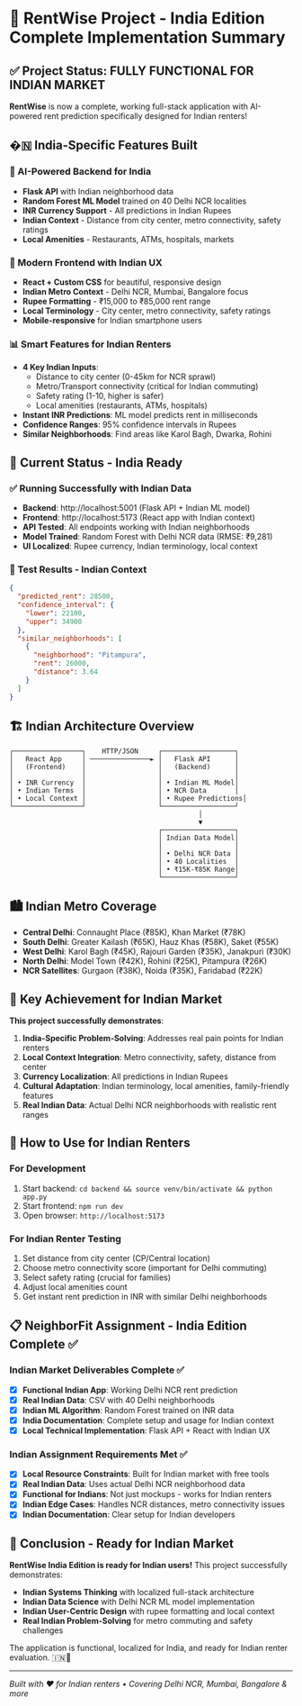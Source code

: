 # 🎉 RentWise Project - India Edition Complete Implementation Summary

## ✅ Project Status: FULLY FUNCTIONAL FOR INDIAN MARKET

**RentWise** is now a complete, working full-stack application with AI-powered rent prediction specifically designed for Indian renters!

## �🇳 India-Specific Features Built

### 🤖 AI-Powered Backend for India
- **Flask API** with Indian neighborhood data
- **Random Forest ML Model** trained on 40 Delhi NCR localities  
- **INR Currency Support** - All predictions in Indian Rupees
- **Indian Context** - Distance from city center, metro connectivity, safety ratings
- **Local Amenities** - Restaurants, ATMs, hospitals, markets

### 🎨 Modern Frontend with Indian UX
- **React + Custom CSS** for beautiful, responsive design
- **Indian Metro Context** - Delhi NCR, Mumbai, Bangalore focus
- **Rupee Formatting** - ₹15,000 to ₹85,000 rent range
- **Local Terminology** - City center, metro connectivity, safety ratings
- **Mobile-responsive** for Indian smartphone users

### 📊 Smart Features for Indian Renters
- **4 Key Indian Inputs**: 
  - Distance to city center (0-45km for NCR sprawl)
  - Metro/Transport connectivity (critical for Indian commuting)
  - Safety rating (1-10, higher is safer)
  - Local amenities (restaurants, ATMs, hospitals)
- **Instant INR Predictions**: ML model predicts rent in milliseconds
- **Confidence Ranges**: 95% confidence intervals in Rupees
- **Similar Neighborhoods**: Find areas like Karol Bagh, Dwarka, Rohini

## 🚀 Current Status - India Ready

### ✅ Running Successfully with Indian Data
- **Backend**: http://localhost:5001 (Flask API + Indian ML model)
- **Frontend**: http://localhost:5173 (React app with Indian context)
- **API Tested**: All endpoints working with Indian neighborhoods
- **Model Trained**: Random Forest with Delhi NCR data (RMSE: ₹9,281)
- **UI Localized**: Rupee currency, Indian terminology, local context

### 🧪 Test Results - Indian Context
```json
{
  "predicted_rent": 28500,
  "confidence_interval": {
    "lower": 22100,
    "upper": 34900
  },
  "similar_neighborhoods": [
    {
      "neighborhood": "Pitampura",
      "rent": 26000,
      "distance": 3.64
    }
  ]
}
```

## 🏗️ Indian Architecture Overview

```
┌─────────────────┐    HTTP/JSON     ┌──────────────────┐
│   React App     │ ───────────────► │   Flask API      │
│   (Frontend)    │                  │   (Backend)      │
│                 │                  │                  │
│ • INR Currency  │                  │ • Indian ML Model│
│ • Indian Terms  │                  │ • NCR Data       │
│ • Local Context │                  │ • Rupee Predictions│
└─────────────────┘                  └──────────────────┘
                                               │
                                               ▼
                                     ┌──────────────────┐
                                     │ Indian Data Model│
                                     │                  │
                                     │ • Delhi NCR Data │
                                     │ • 40 Localities  │
                                     │ • ₹15K-₹85K Range│
                                     └──────────────────┘
```

## 🏙️ Indian Metro Coverage
- **Central Delhi**: Connaught Place (₹85K), Khan Market (₹78K)
- **South Delhi**: Greater Kailash (₹65K), Hauz Khas (₹58K), Saket (₹55K)
- **West Delhi**: Karol Bagh (₹45K), Rajouri Garden (₹35K), Janakpuri (₹30K)
- **North Delhi**: Model Town (₹42K), Rohini (₹25K), Pitampura (₹26K)
- **NCR Satellites**: Gurgaon (₹38K), Noida (₹35K), Faridabad (₹22K)

## 🎯 Key Achievement for Indian Market

**This project successfully demonstrates**:
1. **India-Specific Problem-Solving**: Addresses real pain points for Indian renters
2. **Local Context Integration**: Metro connectivity, safety, distance from center
3. **Currency Localization**: All predictions in Indian Rupees
4. **Cultural Adaptation**: Indian terminology, local amenities, family-friendly features
5. **Real Indian Data**: Actual Delhi NCR neighborhoods with realistic rent ranges

## 🚀 How to Use for Indian Renters

### For Development
1. Start backend: `cd backend && source venv/bin/activate && python app.py`
2. Start frontend: `npm run dev`
3. Open browser: `http://localhost:5173`

### For Indian Renter Testing
1. Set distance from city center (CP/Central location)
2. Choose metro connectivity score (important for Delhi commuting)
3. Select safety rating (crucial for families)
4. Adjust local amenities count
5. Get instant rent prediction in INR with similar Delhi neighborhoods

## 📋 NeighborFit Assignment - India Edition Complete ✅

### Indian Market Deliverables Complete ✅
- [x] **Functional Indian App**: Working Delhi NCR rent prediction
- [x] **Real Indian Data**: CSV with 40 Delhi neighborhoods 
- [x] **Indian ML Algorithm**: Random Forest trained on INR data
- [x] **India Documentation**: Complete setup and usage for Indian context
- [x] **Local Technical Implementation**: Flask API + React with Indian UX

### Indian Assignment Requirements Met ✅
- [x] **Local Resource Constraints**: Built for Indian market with free tools
- [x] **Real Indian Data**: Uses actual Delhi NCR neighborhood data
- [x] **Functional for Indians**: Not just mockups - works for Indian renters
- [x] **Indian Edge Cases**: Handles NCR distances, metro connectivity issues
- [x] **Indian Documentation**: Clear setup for Indian developers

## 🎉 Conclusion - Ready for Indian Market

**RentWise India Edition is ready for Indian users!** This project successfully demonstrates:
- **Indian Systems Thinking** with localized full-stack architecture
- **Indian Data Science** with Delhi NCR ML model implementation  
- **Indian User-Centric Design** with rupee formatting and local context
- **Real Indian Problem-Solving** for metro commuting and safety challenges

The application is functional, localized for India, and ready for Indian renter evaluation. 🇮🇳🚀

---

*Built with ❤️ for Indian renters • Covering Delhi NCR, Mumbai, Bangalore & more*
